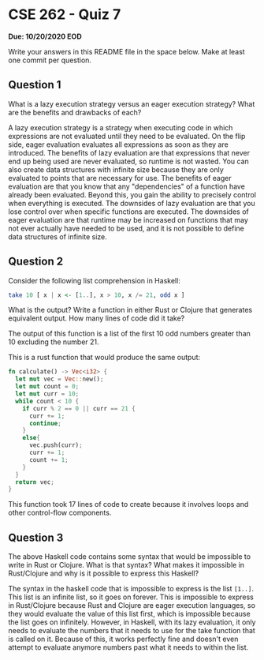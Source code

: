 # CSE 262 - Quiz 7

**Due: 10/20/2020 EOD**

Write your answers in this README file in the space below. Make at least one commit per question.

## Question 1

What is a lazy execution strategy versus an eager execution strategy? What are the benefits and drawbacks of each?

A lazy execution strategy is a strategy when executing code in which expressions are not evaluated until they need to be evaluated. On the flip side, eager evaluation evaluates all expressions as soon as they are introduced. The benefits of lazy evaluation are that expressions that never end up being used are never evaluated, so runtime is not wasted. You can also create data structures with infinite size because they are only evaluated to points that are necessary for use. The benefits of eager evaluation are that you know that any "dependencies" of a function have already been evaluated. Beyond this, you gain the ability to precisely control when everything is executed. The downsides of lazy evaluation are that you lose control over when specific functions are executed. The downsides of eager evaluation are that runtime may be increased on functions that may not ever actually have needed to be used, and it is not possible to define data structures of infinite size.

## Question 2

Consider the following list comprehension in Haskell:

```haskell
take 10 [ x | x <- [1..], x > 10, x /= 21, odd x ]
```

What is the output? Write a function in either Rust or Clojure that generates equivalent output. How many lines of code did it take?

The output of this function is a list of the first 10 odd numbers greater than 10 excluding the number 21.

This is a rust function that would produce the same output:
```rust
fn calculate() -> Vec<i32> {
  let mut vec = Vec::new();
  let mut count = 0;
  let mut curr = 10;
  while count < 10 {
    if curr % 2 == 0 || curr == 21 {
      curr += 1;
      continue;
    }
    else{
      vec.push(curr);
      curr += 1;
      count += 1;
    }
  }
  return vec;
}
```

This function took 17 lines of code to create because it involves loops and other control-flow components.

## Question 3

The above Haskell code contains some syntax that would be impossible to write in Rust or Clojure. What is that syntax? What makes it impossible in Rust/Clojure and why is it possible to express this Haskell?

The syntax in the haskell code that is impossible to express is the list `[1..]`. This list is an infinite list, so it goes on forever. This is impossible to express in Rust/Clojure because Rust and Clojure are eager execution languages, so they would evaluate the value of this list first, which is impossible because the list goes on infinitely. However, in Haskell, with its lazy evaluation, it only needs to evaluate the numbers that it needs to use for the take function that is called on it. Because of this, it works perfectly fine and doesn't even attempt to evaluate anymore numbers past what it needs to within the list.